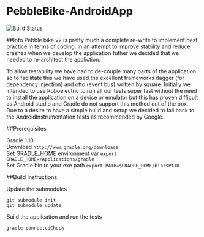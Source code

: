 PebbleBike-AndroidApp
=====================

[![Build Status](https://travis-ci.org/pebble-bike/PebbleBike-AndroidApp.svg?branch=v2)](https://travis-ci.org/pebble-bike/PebbleBike-AndroidApp)

##Info
Pebble bike v2 is pretty much a complete re-write to implement best practice in terms of coding.  In an attempt to improve stability and reduce crashes when we develop the application futher we decided that we needed to re-architect the appliction.  

To allow testability we have had to de-couple many parts of the application so to facilitate this we have used the excellent frameworks dagger (for dependency injection) and otto (event bus) written by square.  Initially we intended to use Roboelectric to run all our tests super fast without the need to install the application on a device or emulator but this has proven difficult as Android studio and Gradle do not support this method out of the box.  Due to a desire to have a simple build and setup we decided to fall back to the AndroidInstrumentation tests as recommended by Google.

##Prerequisites  

Gradle 1.10  
Download ``http://www.gradle.org/downloads``  
Set GRADLE_HOME environment var ``export GRADLE_HOME=/Applications/gradle``  
Set Gradle bin to your exe path ``export PATH=$GRADLE_HOME/bin:$PATH``


##Build Instructions  

Update the submodules 
```
git submodule init
git submodule update
```
Build the application and run the tests  
```
gradle connectedCheck
```
